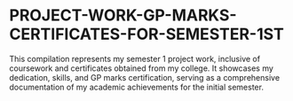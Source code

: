 # PROJECT-WORK-GP-MARKS-CERTIFICATES-FOR-SEMESTER-1ST
This compilation represents my semester 1 project work, inclusive of coursework and certificates obtained from my college. It showcases my dedication, skills, and GP marks certification, serving as a comprehensive documentation of my academic achievements for the initial semester.
